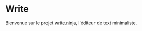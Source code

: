 # Write

Bienvenue sur le projet [write.ninja](https://www.write.ninja/), l'éditeur de text minimaliste.